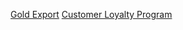 [Gold Export](https://app.powerbi.com/groups/me/reports/f71ea3cc-835a-482b-8edf-06688f274a69/01c7bcbaa9f460baf149?experience=power-bi) 
[Customer Loyalty Program](https://app.powerbi.com/groups/2a41af1c-e124-4647-899e-b7daa6493f77/reports/959e360d-cffc-4c67-bd81-f44e34ae5bec/1eba440c5435ba949b98?experience=power-bi)

